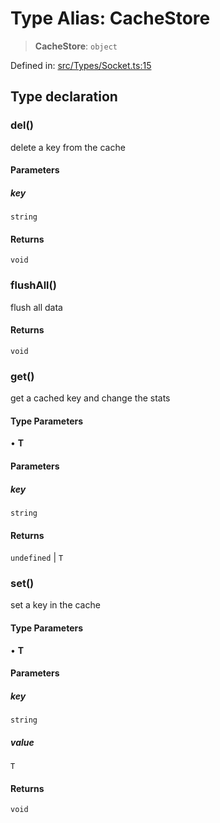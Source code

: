 # Type Alias: CacheStore

> **CacheStore**: `object`

Defined in: [src/Types/Socket.ts:15](https://github.com/Fokusdotid/Baileys/blob/eb819228f591f9a29a091aefc3a8c91a38d77089/src/Types/Socket.ts#L15)

## Type declaration

### del()

delete a key from the cache

#### Parameters

##### key

`string`

#### Returns

`void`

### flushAll()

flush all data

#### Returns

`void`

### get()

get a cached key and change the stats

#### Type Parameters

• **T**

#### Parameters

##### key

`string`

#### Returns

`undefined` \| `T`

### set()

set a key in the cache

#### Type Parameters

• **T**

#### Parameters

##### key

`string`

##### value

`T`

#### Returns

`void`
